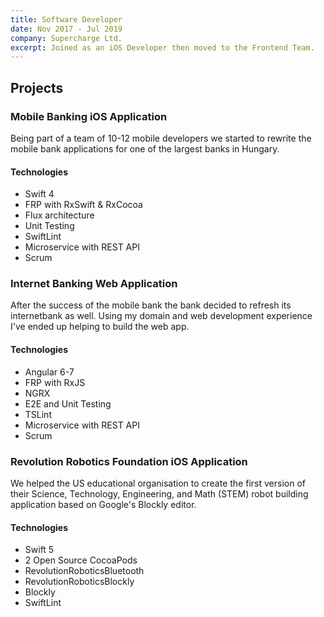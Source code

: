 ```yaml
---
title: Software Developer
date: Nov 2017 - Jul 2019
company: Supercharge Ltd.
excerpt: Joined as an iOS Developer then moved to the Frontend Team.
---
```


## Projects

### Mobile Banking iOS Application

Being part of a team of 10-12 mobile developers we started to rewrite the mobile bank applications for one of the largest banks in Hungary.

#### Technologies

- Swift 4
- FRP with RxSwift & RxCocoa
- Flux architecture
- Unit Testing
- SwiftLint
- Microservice with REST API
- Scrum

### Internet Banking Web Application

After the success of the mobile bank the bank decided to refresh its internetbank as well. Using my domain and web development experience I've ended up helping to build the web app.

#### Technologies

- Angular 6-7
- FRP with RxJS
- NGRX
- E2E and Unit Testing
- TSLint
- Microservice with REST API
- Scrum

### Revolution Robotics Foundation iOS Application

We helped the US educational organisation to create the first version of their Science, Technology, Engineering, and Math (STEM) robot building application based on Google's Blockly editor.

#### Technologies

- Swift 5
- 2 Open Source CocoaPods
- RevolutionRoboticsBluetooth
- RevolutionRoboticsBlockly
- Blockly
- SwiftLint
